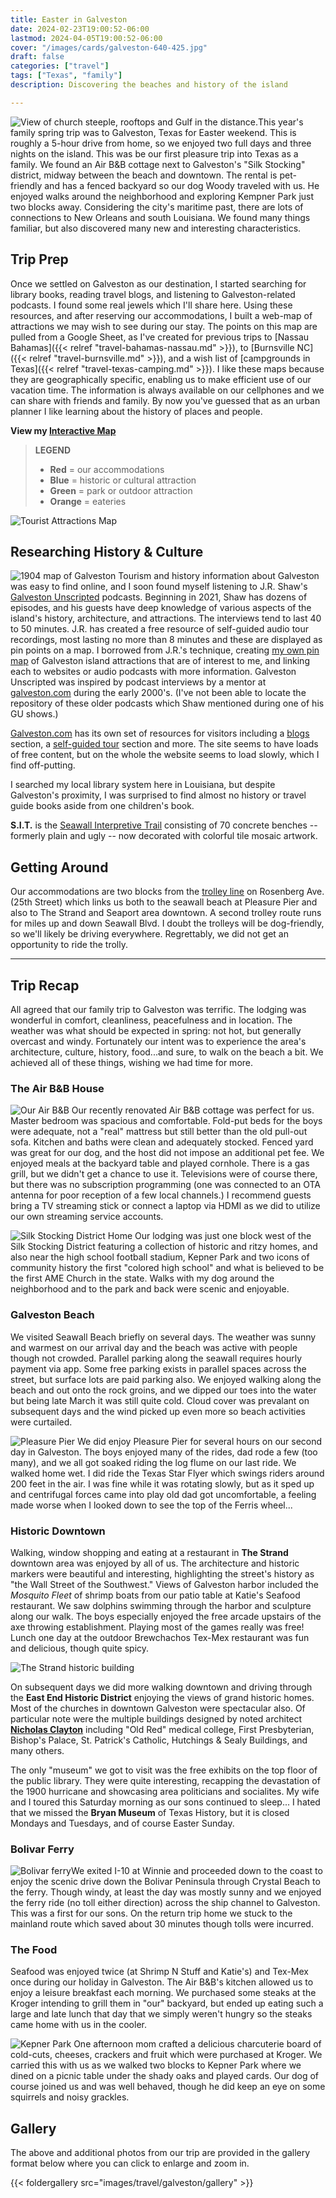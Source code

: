 ```yaml
---
title: Easter in Galveston
date: 2024-02-23T19:00:52-06:00
lastmod: 2024-04-05T19:00:52-06:00
cover: "/images/cards/galveston-640-425.jpg"
draft: false
categories: ["travel"]
tags: ["Texas", "family"]
description: Discovering the beaches and history of the island

---
```


![View of church steeple, rooftops and Gulf in the distance.](/images/travel/galveston/galveston-480x319.jpg#floatright)This year's family spring trip was to Galveston, Texas for Easter weekend. This is roughly a 5-hour drive from home, so we enjoyed two full days and three nights on the island. This was be our first pleasure trip into Texas as a family. We found an Air B&B cottage next to Galveston's "Silk Stocking" district, midway between the beach and downtown. The rental is pet-friendly and has a fenced backyard so our dog Woody traveled with us. He enjoyed walks around the neighborhood and exploring  Kempner Park just two blocks away. Considering the city's maritime past, there are lots of connections to New Orleans and south Louisiana. We found many things familiar, but also discovered many new and interesting characteristics.

## Trip Prep

Once we settled on Galveston as our destination, I started searching for library books, reading travel blogs, and listening to Galveston-related podcasts. I found some real jewels which I'll share here. Using these resources, and after reserving our accommodations, I built a web-map of attractions we may wish to see during our stay. The points on this map are pulled from a Google Sheet, as I've created for previous trips to [Nassau Bahamas]({{< relref "travel-bahamas-nassau.md" >}}), to [Burnsville NC]({{< relref "travel-burnsville.md" >}}), and a wish list of [campgrounds in Texas]({{< relref "travel-texas-camping.md" >}}). I like these maps because they are geographically specific, enabling us to make efficient use of our vacation time. The information is always available on our cellphones and we can share with friends and family. By now you've guessed that as an urban planner I like learning about the history of places and people.

**View my [Interactive Map](https://howisjames.github.io/maps/galveston/)**

> __LEGEND__
> - **Red** = our accommodations
> - **Blue** = historic or cultural attraction
> - **Green** = park or outdoor attraction
> - **Orange** = eateries

![Tourist Attractions Map](/images/travel/galveston/galveston-pin-map_tn.jpg)

## Researching History & Culture

![1904 map of Galveston](/images/travel/galveston/map-galveston-historic-1904_320px.jpg#floatright)
Tourism and history information about Galveston was easy to find online, and I soon found myself listening to J.R. Shaw's [Galveston Unscripted](https://www.galvestonunscripted.com/) podcasts. Beginning in 2021, Shaw has dozens of episodes, and his guests have deep knowledge of various aspects of the island's history, architecture, and attractions. The interviews tend to last 40 to 50 minutes. J.R. has created a free resource of self-guided audio tour recordings, most lasting no more than 8 minutes and these are displayed as pin points on a map. I borrowed from J.R.'s technique, creating [my own pin map](https://howisjames.github.io/maps/galveston/) of Galveston island attractions that are of interest to me, and linking each to websites or audio podcasts with more information. Galveston Unscripted was inspired by podcast interviews by a mentor at [galveston.com](https://www.galveston.com/) during the early 2000's. (I've not been able to locate the repository of these older podcasts which Shaw mentioned during one of his GU shows.)

[Galveston.com](https://www.galveston.com/) has its own set of resources for visitors including a [blogs](https://www.galveston.com/blogs/) section, a [self-guided tour](https://www.galveston.com/whattodo/tours/self-guided-tours/) section and more. The site seems to have loads of free content, but on the whole the website seems to load slowly, which I find off-putting. 

I searched my local library system here in Louisiana, but despite Galveston's proximity, I was surprised to find almost no history or travel guide books aside from one children's book.

**S.I.T.** is the [Seawall Interpretive Trail](https://www.galveston.com/whattodo/tours/self-guided-tours/seawall-interpretive-trail/) consisting of 70 concrete benches -- formerly plain and ugly -- now decorated with colorful tile mosaic artwork.


## Getting Around

Our accommodations are two blocks from the [trolley line](https://www.galvestontx.gov/1209/Trolleys) on Rosenberg Ave. (25th Street) which links us both to the seawall beach at Pleasure Pier and also to The Strand and Seaport area downtown. A second trolley route runs for miles up and down Seawall Blvd. I doubt the trolleys will be dog-friendly, so we'll likely be driving everywhere. Regrettably, we did not get an opportunity to ride the trolly.

---

## Trip Recap

All agreed that our family trip to Galveston was terrific. The lodging was wonderful in comfort, cleanliness, peacefulness and in location. The weather was what should be expected in spring: not hot, but generally overcast and windy. Fortunately our intent was to experience the area's architecture, culture, history, food...and sure, to walk on the beach a bit. We achieved all of these things, wishing we had time for more.

### The Air B&B House

![Our Air B&B](/images/travel/galveston/google-street-view-320px.jpg#floatright) Our recently renovated Air B&B cottage was perfect for us. Master bedroom was spacious and comfortable. Fold-put beds for the boys were adequate, not a "real" mattress but still better than the old pull-out sofa. Kitchen and baths were clean and adequately stocked. Fenced yard was great for our dog, and the host did not impose an additional pet fee. We enjoyed meals at the backyard table and played cornhole. There is a gas grill, but we didn't get a chance to use it. Televisions were of course there, but there was no subscription programming (one was connected to an OTA antenna for poor reception of a few local channels.) I recommend guests bring a TV streaming stick or connect a laptop via HDMI as we did to utilize our own streaming service accounts.

![Silk Stocking District Home](/images/travel/galveston/gallery/2024-03_galveston_03-silk-stocking-thumb.jpg)
Our lodging was just one block west of the Silk Stocking District featuring a collection of historic and ritzy homes, and also near the high school football stadium, Kepner Park and two icons of community history the first "colored high school" and what is believed to be the first AME Church in the state. Walks with my dog around the neighborhood and to the park and back were scenic and enjoyable.

### Galveston Beach

We visited Seawall Beach briefly on several days. The weather was sunny and warmest on our arrival day and the beach was active with people though not crowded. Parallel parking along the seawall requires hourly payment via app. Some free parking exists in parallel spaces across the street, but surface lots are paid parking also. We enjoyed walking along the beach and out onto the rock groins, and we dipped our toes into the water but being late March it was still quite cold. Cloud cover was prevalant on subsequent days and the wind picked up even more so beach activities were curtailed.

![Pleasure Pier](/images/travel/galveston/gallery/2024-03_galveston_08-pleasure-pier-thumb.jpg)
We did enjoy Pleasure Pier for several hours on our second day in Galveston. The boys enjoyed many of the rides, dad rode a few (too many), and we all got soaked riding the log flume on our last ride. We walked home wet. I did ride the Texas Star Flyer which swings riders around 200 feet in the air. I was fine while it was rotating slowly, but as it sped up and centrifugal forces came into play old dad got uncomfortable, a feeling made worse when I looked down to see the top of the Ferris wheel...

### Historic Downtown

Walking, window shopping and eating at a restaurant in **The Strand** downtown area was enjoyed by all of us. The architecture and historic markers were beautiful and interesting, highlighting the street's history as "the Wall Street of the Southwest." Views of Galveston harbor included the *Mosquito Fleet* of shrimp boats from our patio table at Katie's Seafood restaurant. We saw dolphins swimming through the harbor and sculpture along our walk. The boys especially enjoyed the free arcade upstairs of the axe throwing establishment. Playing most of the games really was free! Lunch one day at the outdoor Brewchachos Tex-Mex restaurant was fun and delicious, though quite spicy.

![The Strand historic building](/images/travel/galveston/gallery/2024-03_galveston_17-hutchings-sealy-bldg-thumb.jpg)

On subsequent days we did more walking downtown and driving through the **East End Historic District** enjoying the views of grand historic homes. Most of the churches in downtown Galveston were spectacular also. Of particular note were the multiple buildings designed by noted architect **[Nicholas Clayton](https://en.wikipedia.org/wiki/Nicholas_J._Clayton)** including "Old Red" medical college, First Presbyterian, Bishop's Palace, St. Patrick's Catholic, Hutchings & Sealy Buildings, and many others.

The only "museum" we got to visit was the free exhibits on the top floor of the public library. They were quite interesting, recapping the devastation of the 1900 hurricane and showcasing area politicians and socialites. My wife and I toured this Saturday morning as our sons continued to sleep... I hated that we missed the **Bryan Museum** of Texas History, but it is closed Mondays and Tuesdays, and of course Easter Sunday. 


### Bolivar Ferry

![Bolivar ferry](/images/travel/galveston/gallery/2024-03_galveston_00-bolivar-ferry-thumb.jpg)We exited I-10 at Winnie and proceeded down to the coast to enjoy the scenic drive down the Bolivar Peninsula through Crystal Beach to the ferry. Though windy, at least the day was mostly sunny and we enjoyed the ferry ride (no toll either direction) across the ship channel to Galveston. This was a first for our sons. On the return trip home we stuck to the mainland route which saved about 30 minutes though tolls were incurred.

### The Food

Seafood was enjoyed twice (at Shrimp N Stuff and Katie's) and Tex-Mex once during our holiday in Galveston. The Air B&B's kitchen allowed us to enjoy a leisure breakfast each morning. We purchased some steaks at the Kroger intending to grill them in "our" backyard, but ended up eating such a large and late lunch that day that we simply weren't hungry so the steaks came home with us in the cooler.

![Kepner Park](/images/travel/galveston/gallery/2024-03_galveston_07-garten-verein-thumb.jpg)
One afternoon mom crafted a delicious charcuterie board of cold-cuts, cheeses, crackers and fruit which were purchased at Kroger. We carried this with us as we walked two blocks to Kepner Park where we dined on a picnic table under the shady oaks and played cards. Our dog of course joined us and was well behaved, though he did keep an eye on some squirrels and noisy grackles. 

## Gallery

The above and additional photos from our trip are provided in the gallery format below where you can click to enlarge and zoom in.

{{< foldergallery src="images/travel/galveston/gallery" >}}